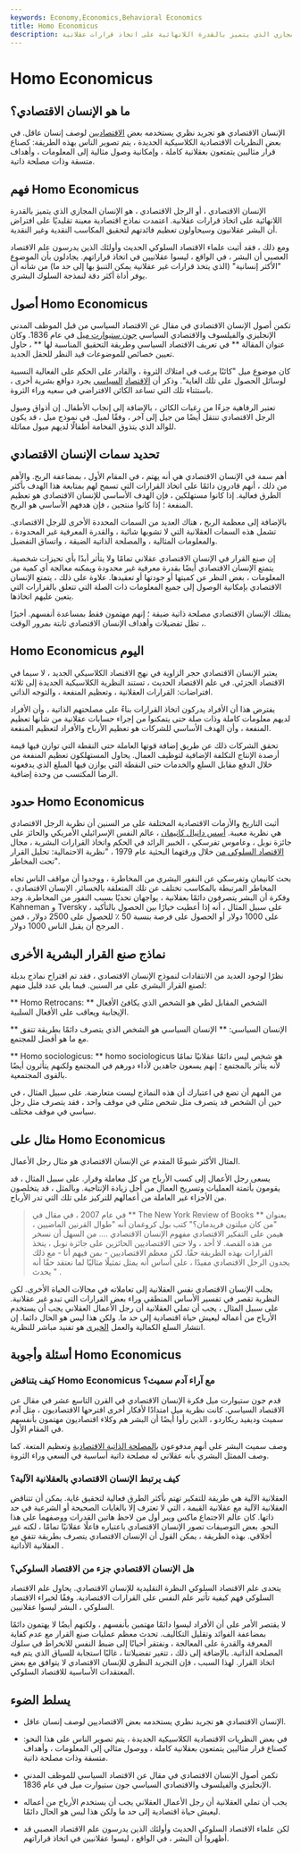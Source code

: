```yaml
---
keywords: Economy,Economics,Behavioral Economics
title: Homo Economicus
description: الإنسان الاقتصادي ، أو الرجل الاقتصادي ، هو الإنسان المجازي الذي يتميز بالقدرة اللانهائية على اتخاذ قرارات عقلانية.
---
```


# Homo Economicus
## ما هو الإنسان الاقتصادي؟

الإنسان الاقتصادي هو تجريد نظري يستخدمه بعض [الاقتصاديين](/economist) لوصف إنسان عاقل. في بعض النظريات الاقتصادية الكلاسيكية الجديدة ، يتم تصوير الناس بهذه الطريقة: كصناع قرار مثاليين يتمتعون بعقلانية كاملة ، وإمكانية وصول مثالية إلى المعلومات ، وأهداف متسقة وذات مصلحة ذاتية.

## فهم Homo Economicus

الإنسان الاقتصادي ، أو الرجل الاقتصادي ، هو الإنسان المجازي الذي يتميز بالقدرة اللانهائية على اتخاذ قرارات عقلانية. اعتمدت نماذج اقتصادية معينة تقليديًا على افتراض أن البشر عقلانيون وسيحاولون تعظيم فائدتهم لتحقيق المكاسب النقدية وغير النقدية.

ومع ذلك ، فقد أثبت علماء الاقتصاد السلوكي الحديث وأولئك الذين يدرسون علم الاقتصاد العصبي أن البشر ، في الواقع ، ليسوا عقلانيين في اتخاذ قراراتهم. يجادلون بأن الموضوع "الأكثر إنسانية" (الذي يتخذ قرارات غير عقلانية يمكن التنبؤ بها إلى حد ما) من شأنه أن يوفر أداة أكثر دقة لنمذجة السلوك البشري.

## أصول Homo Economicus

تكمن أصول الإنسان الاقتصادي في مقال عن الاقتصاد السياسي من قبل الموظف المدني الإنجليزي والفيلسوف والاقتصادي السياسي [جون ستيوارت ميل](/john-stuart-mill) في عام 1836. وكان عنوان المقالة ** في تعريف الاقتصاد السياسي وطريقة التحقيق المناسبة لها ** ، حاول تعيين خصائص للموضوعات قيد النظر للحقل الجديد.

كان موضوع ميل "كائنًا يرغب في امتلاك الثروة ، والقادر على الحكم على الفعالية النسبية لوسائل الحصول على تلك الغاية". وذكر أن [الاقتصاد](/political-economy) [السياسي](/political-economy) يجرد دوافع بشرية أخرى ، باستثناء تلك التي تساعد الكائن الافتراضي في سعيه وراء الثروة.

تعتبر الرفاهية جزءًا من رغبات الكائن ، بالإضافة إلى إنجاب الأطفال. إن أذواق وميول الرجل الاقتصادي تنتقل أيضًا من جيل إلى آخر ، وفقًا لميل. في نموذج ميل ، قد يكون للوالد الذي يتذوق الفخامة أطفالًا لديهم ميول مماثلة.

## تحديد سمات الإنسان الاقتصادي

أهم سمة في الإنسان الاقتصادي هي أنه يهتم ، في المقام الأول ، بمضاعفة الربح. والأهم من ذلك ، أنهم قادرون دائمًا على اتخاذ القرارات التي تسمح لهم بمتابعة هذا الهدف بأكثر الطرق فعالية. إذا كانوا مستهلكين ، فإن الهدف الأساسي للإنسان الاقتصادي هو تعظيم المنفعة ؛ إذا كانوا منتجين ، فإن هدفهم الأساسي هو الربح.

بالإضافة إلى معظمة الربح ، هناك العديد من السمات المحددة الأخرى للرجل الاقتصادي. تشمل هذه السمات العقلانية التي لا تشوبها شائبة ، والقدرة المعرفية غير المحدودة ، والمعلومات المثالية ، والمصلحة الذاتية الضيقة ، واتساق التفضيل.

إن صنع القرار في الإنسان الاقتصادي عقلاني تمامًا ولا يتأثر أبدًا بأي تحيزات شخصية. يتمتع الإنسان الاقتصادي أيضًا بقدرة معرفية غير محدودة ويمكنه معالجة أي كمية من المعلومات ، بغض النظر عن كميتها أو جودتها أو تعقيدها. علاوة على ذلك ، يتمتع الإنسان الاقتصادي بإمكانية الوصول إلى جميع المعلومات ذات الصلة التي تتعلق بالقرارات التي يتعين عليهم اتخاذها.

يمتلك الإنسان الاقتصادي مصلحة ذاتية ضيقة ؛ إنهم مهتمون فقط بمساعدة أنفسهم. أخيرًا ، تظل تفضيلات وأهداف الإنسان الاقتصادي ثابتة بمرور الوقت.

## Homo Economicus اليوم

يعتبر الإنسان الاقتصادي حجر الزاوية في نهج الاقتصاد الكلاسيكي الجديد ، لا سيما في الاقتصاد الجزئي. في علم الاقتصاد الحديث ، تستند النظرية الكلاسيكية الجديدة إلى ثلاثة افتراضات: القرارات العقلانية ، وتعظيم المنفعة ، والتوجه الذاتي.

يفترض هذا أن الأفراد يدركون اتخاذ القرارات بناءً على مصلحتهم الذاتية ، وأن الأفراد لديهم معلومات كاملة وذات صلة حتى يتمكنوا من إجراء حسابات عقلانية من شأنها تعظيم المنفعة ، وأن الهدف الأساسي للشركات هو تعظيم الأرباح والأفراد لتعظيم المنفعة.

تحقق الشركات ذلك عن طريق إضافة قوتها العاملة حتى النقطة التي توازن فيها قيمة أرصدة الإنتاج التكلفة الإضافية لتوظيف العمال. يحاول المستهلكون تعظيم المنفعة من خلال الدفع مقابل السلع والخدمات حتى النقطة التي يوازن فيها المبلغ الذي يدفعونه الرضا المكتسب من وحدة إضافية.

## حدود Homo Economicus

أثبت التاريخ والأزمات الاقتصادية المختلفة على مر السنين أن نظرية الرجل الاقتصادي هي نظرية معيبة. [أسس دانيال كانيمان](/daniel-kahneman) ، عالم النفس الإسرائيلي الأمريكي والحائز على جائزة نوبل ، وعاموس تفرسكي ، الخبير الرائد في الحكم واتخاذ القرارات البشرية ، مجال [الاقتصاد السلوكي من](/behavioraleconomics) خلال ورقتهما البحثية عام 1979 ، "نظرية الاحتمالية: تحليل القرار تحت المخاطر".

بحث كانيمان وتفرسكي عن النفور البشري من المخاطرة ، ووجدوا أن مواقف الناس تجاه المخاطر المرتبطة بالمكاسب تختلف عن تلك المتعلقة بالخسائر. الإنسان الاقتصادي ، وفكرة أن البشر يتصرفون دائمًا بعقلانية ، يواجهان تحديًا بسبب النفور من المخاطرة. وجد Kahneman و Tversky ، على سبيل المثال ، أنه إذا أعطيت خيارًا بين الحصول بالتأكيد على 1000 دولار أو الحصول على فرصة بنسبة 50 ٪ للحصول على 2500 دولار ، فمن المرجح أن يقبل الناس 1000 دولار .

## نماذج صنع القرار البشرية الأخرى

نظرًا لوجود العديد من الانتقادات لنموذج الإنسان الاقتصادي ، فقد تم اقتراح نماذج بديلة لصنع القرار البشري على مر السنين. فيما يلي عدد قليل منهم:

** Homo Retrocans: ** الشخص المقابل لطي هو الشخص الذي يكافئ الأفعال الإيجابية ويعاقب على الأفعال السلبية.

** الإنسان السياسي: ** الإنسان السياسي هو الشخص الذي يتصرف دائمًا بطريقة تتفق مع ما هو أفضل للمجتمع.

** Homo sociologicus: ** homo sociologicus هو شخص ليس دائمًا عقلانيًا تمامًا لأنه يتأثر بالمجتمع ؛ إنهم يسعون جاهدين لأداء دورهم في المجتمع ولكنهم يتأثرون أيضًا بالقوى المجتمعية.

من المهم أن تضع في اعتبارك أن هذه النماذج ليست متعارضة. على سبيل المثال ، في حين أن الشخص قد يتصرف مثل شخص مثلي في موقف واحد ، فقد يتصرف مثل رجل سياسي في موقف مختلف.

## مثال على Homo Economicus

المثال الأكثر شيوعًا المقدم عن الإنسان الاقتصادي هو مثال رجل الأعمال.

يسعى رجل الأعمال إلى كسب الأرباح من كل معاملة وقرار. على سبيل المثال ، قد يقومون بأتمتة العمليات وتسريح العمال من أجل زيادة الإنتاجية. وبالمثل ، قد يتخلصون من الأجزاء غير العاملة من أعمالهم للتركيز على تلك التي تدر الأرباح.

> في عام 2007 ، في مقال في ** The New York Review of Books ** بعنوان "من كان ميلتون فريدمان؟" كتب بول كروغمان أنه "طوال القرنين الماضيين ، هيمن على التفكير الاقتصادي مفهوم الإنسان الاقتصادي .... من السهل أن نسخر من هذه القصة. لا أحد ، ولا حتى الاقتصاديين الحائزين على جائزة نوبل ، يتخذ القرارات بهذه الطريقة حقًا. لكن معظم الاقتصاديين - بمن فيهم أنا - مع ذلك يجدون الرجل الاقتصادي مفيدًا ، على أساس أنه يمثل تمثيلًا مثاليًا لما نعتقد حقًا أنه يحدث " .

>

>

يجلب الإنسان الاقتصادي نفس العقلانية إلى تعاملاته في مجالات الحياة الأخرى. لكن النظرية تقصر في تفسير الأساس المنطقي وراء بعض القرارات التي تبدو غير عقلانية. على سبيل المثال ، يجب أن تملي العقلانية أن رجل الأعمال العقلاني يجب أن يستخدم الأرباح من أعماله ليعيش حياة اقتصادية إلى حد ما. ولكن هذا ليس هو الحال دائما. إن انتشار السلع الكمالية والعمل [الخيري](/philanthropy) هو تفنيد مباشر للنظرية.

## أسئلة وأجوبة Homo Economicus

### كيف يتناقض Homo Economicus مع آراء آدم سميث؟

قدم جون ستيوارت ميل فكرة الإنسان الاقتصادي في القرن التاسع عشر في مقال عن الاقتصاد السياسي. كانت نظرية ميل امتدادًا لأفكار أخرى اقترحها الاقتصاديون ، مثل آدم سميث وديفيد ريكاردو ، الذين رأوا أيضًا أن البشر هم وكلاء اقتصاديون مهتمون بأنفسهم في المقام الأول.

وصف سميث البشر على أنهم مدفوعون [بالمصلحة الذاتية الاقتصادية](/self-interest) وتعظيم المتعة. كما وصف الممثل البشري بأنه عقلاني له مصلحة ذاتية أساسية في السعي وراء الثروة.

### كيف يرتبط الإنسان الاقتصادي بالعقلانية الآلية؟

العقلانية الآلية هي طريقة للتفكير تهتم بأكثر الطرق فعالية لتحقيق غاية. يمكن أن تتناقض العقلانية الآلية مع عقلانية القيمة ، التي لا تعترف إلا بالغايات الصحيحة أو الشرعية في حد ذاتها. كان عالم الاجتماع ماكس ويبر أول من لاحظ هاتين القدرات ووصفهما على هذا النحو. بعض التوصيفات تصور الإنسان الاقتصادي باعتباره فاعلًا عقلانيًا تمامًا ، لكنه غير أخلاقي. بهذه الطريقة ، يمكن القول أن الإنسان الاقتصادي يتصرف بطريقة تتفق مع العقلانية الأداتية .

### هل الإنسان الاقتصادي جزء من الاقتصاد السلوكي؟

يتحدى علم الاقتصاد السلوكي النظرة التقليدية للإنسان الاقتصادي. يحاول علم الاقتصاد السلوكي فهم كيفية تأثير علم النفس على القرارات الاقتصادية. وفقًا لخبراء الاقتصاد السلوكي ، البشر ليسوا عقلانيين.

لا يقتصر الأمر على أن الأفراد ليسوا دائمًا مهتمين بأنفسهم ، ولكنهم أيضًا لا يهتمون دائمًا بمضاعفة الفوائد وتقليل التكاليف. تحدث معظم عمليات صنع القرار مع عدم كفاية المعرفة والقدرة على المعالجة ، ونفتقر أحيانًا إلى ضبط النفس للانخراط في سلوك المصلحة الذاتية. بالإضافة إلى ذلك ، تتغير تفضيلاتنا ، غالبًا استجابة للسياق الذي يتم فيه اتخاذ القرار. لهذا السبب ، فإن التجريد النظري للإنسان الاقتصادي لا يتوافق مع بعض المعتقدات الأساسية للاقتصاد السلوكي.

## يسلط الضوء

- الإنسان الاقتصادي هو تجريد نظري يستخدمه بعض الاقتصاديين لوصف إنسان عاقل.

- في بعض النظريات الاقتصادية الكلاسيكية الجديدة ، يتم تصوير الناس على هذا النحو: كصناع قرار مثاليين يتمتعون بعقلانية كاملة ، ووصول مثالي إلى المعلومات ، وأهداف متسقة وذات مصلحة ذاتية.

- تكمن أصول الإنسان الاقتصادي في مقال عن الاقتصاد السياسي للموظف المدني الإنجليزي والفيلسوف والاقتصادي السياسي جون ستيوارت ميل في عام 1836.

- يجب أن تملي العقلانية أن رجل الأعمال العقلاني يجب أن يستخدم الأرباح من أعماله ليعيش حياة اقتصادية إلى حد ما ولكن هذا ليس هو الحال دائمًا.

- لكن علماء الاقتصاد السلوكي الحديث وأولئك الذين يدرسون علم الاقتصاد العصبي قد أظهروا أن البشر ، في الواقع ، ليسوا عقلانيين في اتخاذ قراراتهم.

